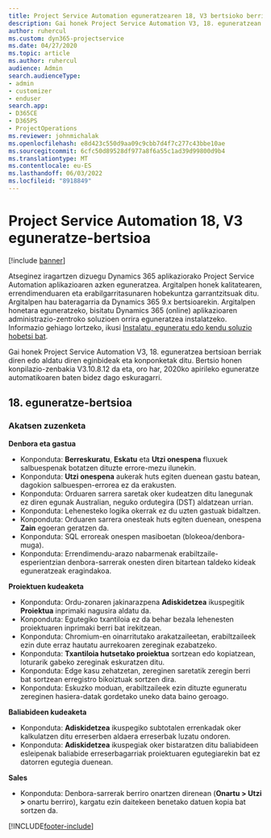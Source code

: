 ```yaml
---
title: Project Service Automation eguneratzearen 18, V3 bertsioko berrikuntzak edo aldaketak
description: Gai honek Project Service Automation V3, 18. eguneratzean erabilgarri dauden eginbideak eta konponketak ditu.
author: ruhercul
ms.custom: dyn365-projectservice
ms.date: 04/27/2020
ms.topic: article
ms.author: ruhercul
audience: Admin
search.audienceType:
- admin
- customizer
- enduser
search.app:
- D365CE
- D365PS
- ProjectOperations
ms.reviewer: johnmichalak
ms.openlocfilehash: e8d423c550d9aa09c9cbb7d4f7c277c43bbe10ae
ms.sourcegitcommit: 6cfc50d89528df977a8f6a55c1ad39d99800d9b4
ms.translationtype: MT
ms.contentlocale: eu-ES
ms.lasthandoff: 06/03/2022
ms.locfileid: "8918849"
---
```

# <a name="project-service-automation-update-release-18-v3"></a>Project Service Automation 18, V3 eguneratze-bertsioa

[!include [banner](../includes/psa-now-project-operations.md)]

Atseginez iragartzen dizuegu Dynamics 365 aplikaziorako Project Service Automation aplikazioaren azken eguneratzea. Argitalpen honek kalitatearen, errendimenduaren eta erabilgarritasunaren hobekuntza garrantzitsuak ditu. Argitalpen hau bateragarria da Dynamics 365 9.x bertsioarekin. Argitalpen honetara eguneratzeko, bisitatu Dynamics 365 (online) aplikazioaren administrazio-zentroko soluzioen orrira eguneratzea instalatzeko. Informazio gehiago lortzeko, ikusi [Instalatu, eguneratu edo kendu soluzio hobetsi bat](/power-platform/admin/install-remove-preferred-solution).

Gai honek Project Service Automation V3, 18. eguneratzea bertsioan berriak diren edo aldatu diren eginbideak eta konponketak ditu. Bertsio honen konpilazio-zenbakia V3.10.8.12 da eta, oro har, 2020ko apirileko eguneratze automatikoaren baten bidez dago eskuragarri.

## <a name="update-release-18"></a>18. eguneratze-bertsioa

### <a name="bug-fixes"></a>Akatsen zuzenketa

**Denbora eta gastua**

- Konponduta: **Berreskuratu**, **Eskatu** eta **Utzi onespena** fluxuek salbuespenak botatzen dituzte errore-mezu ilunekin.
- Konponduta: **Utzi onespena** aukerak huts egiten duenean gastu batean, dagokion salbuespen-errorea ez da erakusten.
- Konponduta: Orduaren sarrera saretak oker kudeatzen ditu lanegunak ez diren egunak Australian, neguko ordutegira (DST) aldatzean urrian.
- Konponduta: Lehenesteko logika okerrak ez du uzten gastuak bidaltzen.
- Konponduta: Orduaren sarrera onesteak huts egiten duenean, onespena **Zain** egoeran geratzen da.
- Konponduta: SQL erroreak onespen masiboetan (blokeoa/denbora-muga).
- Konponduta: Errendimendu-arazo nabarmenak erabiltzaile-esperientzian denbora-sarrerak onesten diren bitartean taldeko kideak eguneratzeak eragindakoa.

**Proiektuen kudeaketa**

- Konponduta: Ordu-zonaren jakinarazpena **Adiskidetzea** ikuspegitik **Proiektua** inprimaki nagusira aldatu da.
- Konponduta: Egutegiko txantiloia ez da behar bezala lehenesten proiektuaren inprimaki berri bat irekitzean.
- Konponduta: Chromium-en oinarritutako arakatzaileetan, erabiltzaileek ezin dute erraz hautatu aurrekoaren zereginak ezabatzeko.
- Konponduta: **Txantiloia hutsetako proiektua** sortzean edo kopiatzean, loturarik gabeko zereginak eskuratzen ditu.
- Konponduta: Edge kasu zehatzetan, zereginen saretatik zeregin berri bat sortzean erregistro bikoiztuak sortzen dira.
- Konponduta: Eskuzko moduan, erabiltzaileek ezin dituzte eguneratu zereginen hasiera-datak gordetako uneko data baino geroago.

**Baliabideen kudeaketa**

- Konponduta: **Adiskidetzea** ikuspegiko subtotalen errenkadak oker kalkulatzen ditu erreserben aldaera erreserbak luzatu ondoren.
- Konponduta: **Adiskidetzea** ikuspegiak oker bistaratzen ditu baliabideen esleipenak baliabide erreserbagarriak proiektuaren egutegiarekin bat ez datorren egutegia duenean.

**Sales**

- Konponduta: Denbora-sarrerak berriro onartzen direnean (**Onartu > Utzi >** onartu berriro), kargatu ezin daitekeen benetako datuen kopia bat sortzen da.


[!INCLUDE[footer-include](../includes/footer-banner.md)]
